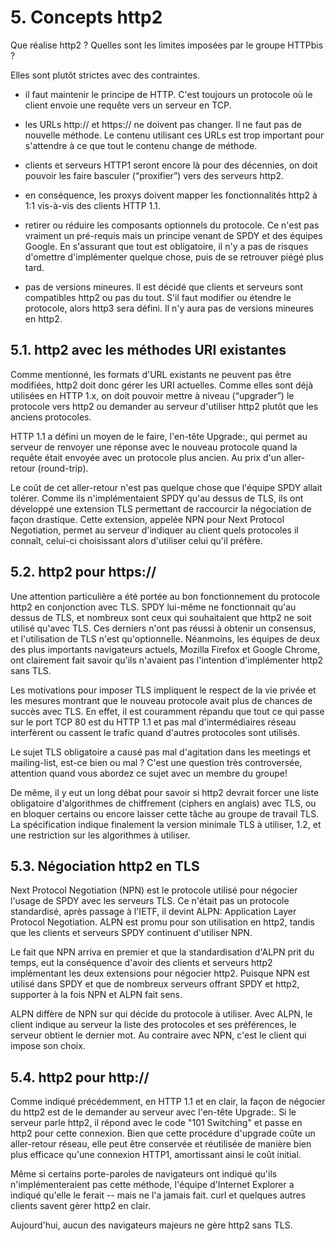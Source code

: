 # 5. Concepts http2

Que réalise http2 ? Quelles sont les limites imposées par le groupe HTTPbis ?

Elles sont plutôt strictes avec des contraintes.

- il faut maintenir le principe de HTTP. C'est toujours un protocole où le client envoie une requête vers un serveur en TCP.

- les URLs http:// et https:// ne doivent pas changer. Il ne faut pas de nouvelle méthode. Le contenu utilisant ces URLs est trop important pour s'attendre à ce que tout le contenu change de méthode.

- clients et serveurs HTTP1 seront encore là pour des décennies, on doit pouvoir les faire basculer (“proxifier”) vers des serveurs http2.

- en conséquence, les proxys doivent mapper les fonctionnalités http2 à 1:1 vis-à-vis des clients HTTP 1.1.

- retirer ou réduire les composants optionnels du protocole. Ce n'est pas vraiment un pré-requis mais un principe venant de SPDY et des équipes Google. En s'assurant que tout est obligatoire, il n'y a pas de risques d'omettre d'implémenter quelque chose, puis de se retrouver piégé plus tard.

- pas de versions mineures. Il est décidé que clients et serveurs sont compatibles http2 ou pas du tout. S'il faut modifier ou étendre le protocole, alors http3 sera défini. Il n'y aura pas de versions mineures en http2.

## 5.1. http2 avec les méthodes URI existantes

Comme mentionné, les formats d'URL existants ne peuvent pas être modifiées, http2 doit donc gérer les URI actuelles. Comme elles sont déjà utilisées en HTTP 1.x, on doit pouvoir mettre à niveau (“upgrader”) le protocole vers http2 ou demander au serveur d'utiliser http2 plutôt que les anciens protocoles.

HTTP 1.1 a défini un moyen de le faire, l'en-tête Upgrade:, qui permet au serveur de renvoyer une réponse avec le nouveau protocole quand la requête était envoyée avec un protocole plus ancien. Au prix d'un aller-retour (round-trip).

Le coût de cet aller-retour n'est pas quelque chose que l'équipe SPDY allait tolérer. Comme ils n'implémentaient SPDY qu'au dessus de TLS, ils ont développé une extension TLS permettant de raccourcir la négociation de façon drastique. Cette extension, appelée NPN pour Next Protocol Negotiation, permet au serveur d'indiquer au client quels protocoles il connaît, celui-ci choisissant alors d'utiliser celui qu'il préfère.

## 5.2. http2 pour https://

Une attention particulière a été portée au bon fonctionnement du protocole http2 en conjonction avec TLS. SPDY lui-même ne fonctionnait qu'au dessus de TLS, et nombreux sont ceux qui souhaitaient que http2 ne soit utilisé qu'avec TLS. Ces derniers n'ont pas réussi à obtenir un consensus, et l'utilisation de TLS n'est qu'optionnelle. Néanmoins, les équipes de deux des plus importants navigateurs actuels, Mozilla Firefox et Google Chrome, ont clairement fait savoir qu'ils n'avaient pas l'intention d'implémenter http2 sans TLS.

Les motivations pour imposer TLS impliquent le respect de la vie privée et les mesures montrant que le nouveau protocole avait plus de chances de succès avec TLS. En effet, il est couramment répandu que tout ce qui passe sur le port TCP 80 est du HTTP 1.1 et pas mal d'intermédiaires réseau interfèrent ou cassent le trafic quand d'autres protocoles sont utilisés.

Le sujet TLS obligatoire a causé pas mal d'agitation dans les meetings et mailing-list, est-ce bien ou mal ? C'est une question très controversée, attention quand vous abordez ce sujet avec un membre du groupe!

De même, il y eut un long débat pour savoir si http2 devrait forcer une liste obligatoire d'algorithmes de chiffrement (ciphers en anglais) avec TLS, ou en bloquer certains ou encore laisser cette tâche au groupe de travail TLS. La spécification indique finalement la version minimale TLS à utiliser, 1.2, et une restriction sur les algorithmes à utiliser.

## 5.3. Négociation http2 en TLS

Next Protocol Negotiation (NPN) est le protocole utilisé pour négocier l'usage de SPDY avec les serveurs TLS. Ce n'était pas un protocole standardisé, après passage à l'IETF, il devint ALPN: Application Layer Protocol Negotiation. ALPN est promu pour son utilisation en http2, tandis que les clients et serveurs SPDY continuent d'utiliser NPN.

Le fait que NPN arriva en premier et que la standardisation d'ALPN prit du temps, eut la conséquence d'avoir des clients et serveurs http2 implémentant les deux extensions pour négocier http2. Puisque NPN est utilisé dans SPDY et que de nombreux serveurs offrant SPDY et http2, supporter à la fois NPN et ALPN fait sens.

ALPN diffère de NPN sur qui décide du protocole à utiliser. Avec ALPN, le client indique au serveur la liste des protocoles et ses préférences, le serveur obtient le dernier mot. Au contraire avec NPN, c'est le client qui impose son choix.

## 5.4. http2 pour http://

Comme indiqué précédemment, en HTTP 1.1 et en clair, la façon de négocier du http2 est de le demander au serveur avec l'en-tête Upgrade:. Si le serveur parle http2, il répond avec le code "101 Switching" et passe en http2 pour cette connexion. Bien que cette procédure d'upgrade coûte un aller-retour réseau, elle peut être conservée et réutilisée de manière bien plus efficace qu'une connexion HTTP1, amortissant ainsi le coût initial.

Même si certains porte-paroles de navigateurs ont indiqué qu'ils n'implémenteraient pas cette méthode, l'équipe d'Internet Explorer a indiqué qu'elle le ferait -- mais ne l'a jamais fait.  curl et quelques autres clients savent gèrer http2 en clair.

Aujourd'hui, aucun des navigateurs majeurs ne gère http2 sans TLS.
